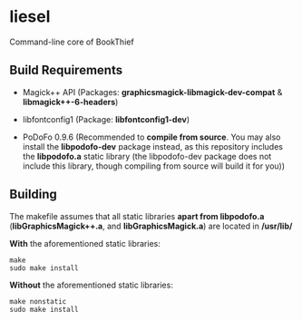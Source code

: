 # liesel

Command-line core of BookThief

## Build Requirements

- Magick++ API (Packages: **graphicsmagick-libmagick-dev-compat** & **libmagick++-6-headers**)

- libfontconfig1 (Package: **libfontconfig1-dev**)

- PoDoFo 0.9.6 (Recommended to **compile from source**. You may also install the **libpodofo-dev** package instead, as this repository includes the **libpodofo.a** static library (the libpodofo-dev package does not include this library, though compiling from source will build it for you))

## Building

The makefile assumes that all static libraries **apart from libpodofo.a** (**libGraphicsMagick++.a**, and **libGraphicsMagick.a**) are located in **/usr/lib/**

**With** the aforementioned static libraries:

```
make
sudo make install
```

**Without** the aforementioned static libraries:

```
make nonstatic
sudo make install
```
